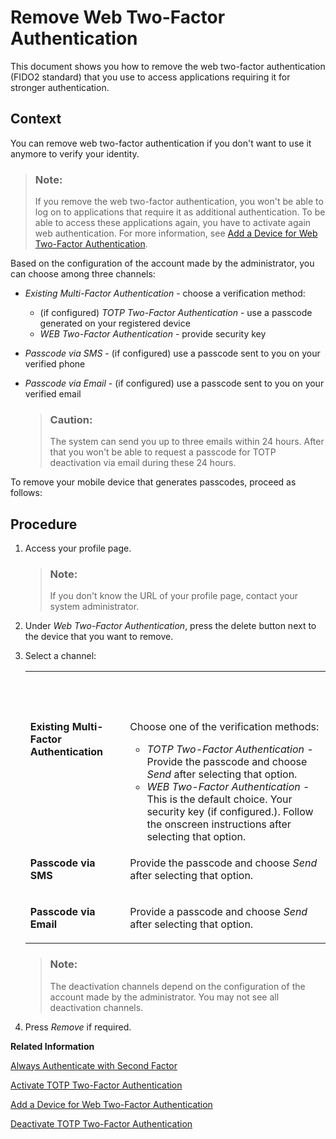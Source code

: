 <!-- loio3f706692a14f41799f1088cbaed1f5a9 -->

# Remove Web Two-Factor Authentication

This document shows you how to remove the web two-factor authentication \(FIDO2 standard\) that you use to access applications requiring it for stronger authentication.



## Context

You can remove web two-factor authentication if you don't want to use it anymore to verify your identity.

> ### Note:  
> If you remove the web two-factor authentication, you won't be able to log on to applications that require it as additional authentication. To be able to access these applications again, you have to activate again web authentication. For more information, see [Add a Device for Web Two-Factor Authentication](add-a-device-for-web-two-factor-authentication-f7eb115.md).

Based on the configuration of the account made by the administrator, you can choose among three channels:

-   *Existing Multi-Factor Authentication* - choose a verification method:
    -   \(if configured\) *TOTP Two-Factor Authentication* - use a passcode generated on your registered device
    -   *WEB Two-Factor Authentication* - provide security key

-   *Passcode via SMS* - \(if configured\) use a passcode sent to you on your verified phone
-   *Passcode via Email* - \(if configured\) use a passcode sent to you on your verified email

    > ### Caution:  
    > The system can send you up to three emails within 24 hours. After that you won't be able to request a passcode for TOTP deactivation via email during these 24 hours.


To remove your mobile device that generates passcodes, proceed as follows:



## Procedure

1.  Access your profile page.

    > ### Note:  
    > If you don't know the URL of your profile page, contact your system administrator.

2.  Under *Web Two-Factor Authentication*, press the delete button next to the device that you want to remove.

3.  Select a channel:


    <table>
    <tr>
    <th valign="top">

     
    
    </th>
    <th valign="top">

     
    
    </th>
    </tr>
    <tr>
    <td valign="top">
    
    **Existing Multi-Factor Authentication**
    
    </td>
    <td valign="top">
    
    Choose one of the verification methods:

    -   *TOTP Two-Factor Authentication* - Provide the passcode and choose *Send* after selecting that option.
    -   *WEB Two-Factor Authentication* - This is the default choice. Your security key \(if configured.\). Follow the onscreen instructions after selecting that option.


    
    </td>
    </tr>
    <tr>
    <td valign="top">
    
    **Passcode via SMS**
    
    </td>
    <td valign="top">
    
    Provide the passcode and choose *Send* after selecting that option.
    
    </td>
    </tr>
    <tr>
    <td valign="top">
    
    **Passcode via Email**
    
    </td>
    <td valign="top">
    
    Provide a passcode and choose *Send* after selecting that option.
    
    </td>
    </tr>
    </table>
    
    > ### Note:  
    > The deactivation channels depend on the configuration of the account made by the administrator. You may not see all deactivation channels.

4.  Press *Remove* if required.


**Related Information**  


[Always Authenticate with Second Factor](always-authenticate-with-second-factor-4063b26.md "This document provides information about how to enhance the security of your account by always providing second factor in addition to your primary credentials.")

[Activate TOTP Two-Factor Authentication](activate-totp-two-factor-authentication-ab8a323.md "To log on to applications that require time-based one-time password (TOTP) as two-factor authentication, first you have to activate a mobile device that will generate TOTP passcodes.")

[Add a Device for Web Two-Factor Authentication](add-a-device-for-web-two-factor-authentication-f7eb115.md "To log on to applications that require web two-factor authentication (FIDO2 standard), first you have to activate an authenticator device.")

[Deactivate TOTP Two-Factor Authentication](deactivate-totp-two-factor-authentication-d26427a.md "This document shows you how to deactivate the TOTP two-factor authentication that you use to access applications requiring passcodes for stronger authentication.")

